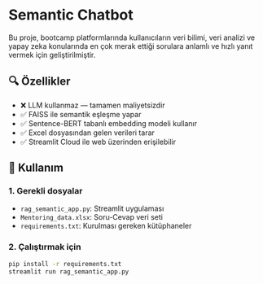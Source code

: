 # Semantic Chatbot

Bu proje, bootcamp platformlarında kullanıcıların veri bilimi, veri analizi ve yapay zeka konularında en çok merak ettiği sorulara anlamlı ve hızlı yanıt vermek için geliştirilmiştir.

## 🔍 Özellikler

- ❌ LLM kullanmaz — tamamen maliyetsizdir
- ✅ FAISS ile semantik eşleşme yapar
- ✅ Sentence-BERT tabanlı embedding modeli kullanır
- ✅ Excel dosyasından gelen verileri tarar
- ✅ Streamlit Cloud ile web üzerinden erişilebilir

## 🚀 Kullanım

### 1. Gerekli dosyalar

- `rag_semantic_app.py`: Streamlit uygulaması
- `Mentoring_data.xlsx`: Soru-Cevap veri seti
- `requirements.txt`: Kurulması gereken kütüphaneler

### 2. Çalıştırmak için

```bash
pip install -r requirements.txt
streamlit run rag_semantic_app.py
